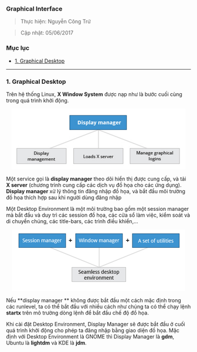 
### Graphical Interface

> Thực hiện: Nguyễn Công Trứ

> Cập nhật: 05/06/2017

### Mục lục

- [1. Graphical Desktop](#1)

***

<a name="1"></a>
### 1. Graphical Desktop

Trên hệ thống Linux, **X Window System** được nạp như là bước cuối cùng trong quá trình khởi động.

<p align="center"><img src="https://github.com/ctnguyenvn/sysadmin_level1/blob/master/Task43_Linux_Course_01_LFS101/Chapter_04/Images/1.png"></p>

Một service gọi là **display manager** theo dõi hiển thị được cung cấp, và tải **X server** (chương trình cung cấp các dịch vụ đồ họa cho các ứng dụng). **Display manager** xử lý thông tin đăng nhập đồ họa, và bắt đầu môi trường đồ họa thích hợp  sau khi người dùng đăng nhập

Một Desktop Environment là một môi trường bao gồm một session manager mà bắt đầu và duy trì các session đồ họa, các cửa sổ làm việc, kiểm soát và di chuyển chúng, các title-bars, các trình điều khiển,...

<p align="center"><img src="https://github.com/ctnguyenvn/sysadmin_level1/blob/master/Task43_Linux_Course_01_LFS101/Chapter_04/Images/2.png"></p>

Nếu **display manager ** không được bắt đầu một cách mặc định trong các runlevel, ta có thể bắt đầu với nhiều cách như chúng ta có thể chạy lệnh **startx** trên mô trường dòng lệnh để bắt đầu chế độ đồ họa.

Khi cài đặt Desktop Environment, Display Manager sẽ được bắt đầu ở cuối quá trình khởi động cho phép ta đăng nhập bằng giao diện đồ họa. Mặc định với Desktop Environment là GNOME thì Display Manager là **gdm**, Ubuntu là **lightdm** và KDE là **jdm**.


